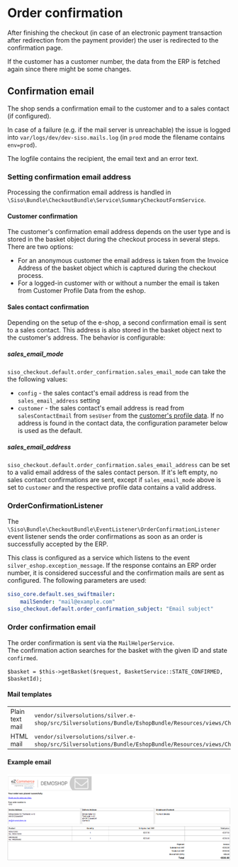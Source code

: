 # Order confirmation

After finishing the checkout (in case of an electronic payment transaction after redirection from the payment provider) the user is redirected to the confirmation page.

If the customer has a customer number, the data from the ERP is fetched again since there might be some changes.

## Confirmation email

The shop sends a confirmation email to the customer and to a sales contact (if configured).

In case of a failure (e.g. if the mail server is unreachable) the issue is logged into `var/logs/dev/dev-siso.mails.log`
(in `prod` mode the filename contains `env=prod`). 

The logfile contains the recipient, the email text and an error text.

### Setting confirmation email address

Processing the confirmation email address is handled in `\Siso\Bundle\CheckoutBundle\Service\SummaryCheckoutFormService`.

#### Customer confirmation

The customer's confirmation email address depends on the user type and is stored in the basket object during the checkout process in several steps. There are two options:

- For an anonymous customer the email address is taken from the Invoice Address of the basket object which is captured during the checkout process.
- For a logged-in customer with or without a number the email is taken from Customer Profile Data from the eshop.

#### Sales contact confirmation

Depending on the setup of the e-shop, a second confirmation email is sent to a sales contact.
This address is also stored in the basket object next to the customer's address. The behavior is configurable:

##### sales_email_mode

`siso_checkout.default.order_confirmation.sales_email_mode` can take the the following values:

- `config` - the sales contact's email address is read from the `sales_email_address` setting
- `customer` - the sales contact's email address is read from `salesContactEmail` from `sesUser` from the [customer's profile data](../../../customers/customers_api/customer_profile_data_components/customer_profile_data_model.md). If no address is found in the contact data, the configuration parameter below is used as the default.

##### sales_email_address

`siso_checkout.default.order_confirmation.sales_email_address` can be set to a valid email address of the sales contact person.
If it's left empty, no sales contact confirmations are sent, except if `sales_email_mode` above is set to `customer` and the respective profile data contains a valid address.

### OrderConfirmationListener

The `\Siso\Bundle\CheckoutBundle\EventListener\OrderConfirmationListener` event listener sends the order confirmations as soon as an order is successfully accepted by the ERP.

This class is configured as a service which listens to the event `silver_eshop.exception_message`.
If the response contains an ERP order number, it is considered successful and the confirmation mails are sent as configured.
The following parameters are used:

``` yaml
siso_core.default.ses_swiftmailer:
    mailSender: "mail@example.com"
siso_checkout.default.order_confirmation_subject: "Email subject"
```

### Order confirmation email

The order confirmation is sent via the `MailHelperService`.  
The confirmation action searches for the basket with the given ID and state `confirmed`.

``` 
$basket = $this->getBasket($request, BasketService::STATE_CONFIRMED, $basketId);
```

#### Mail templates

|                 |        |
| --------------- | ------ |
| Plain text mail | `vendor/silversolutions/silver.e-shop/src/Silversolutions/Bundle/EshopBundle/Resources/views/Checkout/Email/order_confirmation.txt.twig`  |
| HTML mail       | `vendor/silversolutions/silver.e-shop/src/Silversolutions/Bundle/EshopBundle/Resources/views/Checkout/Email/order_confirmation.html.twig` |

#### Example email

![](../../../img/confirmation_email.png)
